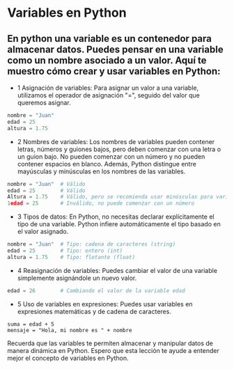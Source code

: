 # Variables en Python

## En python una variable es un contenedor para almacenar datos. Puedes pensar en una variable como un nombre asociado a un valor. Aquí te muestro cómo crear y usar variables en Python:

- 1 Asignación de variables: Para asignar un valor a una variable, utilizamos el operador de asignación "=", seguido del valor que queremos asignar.

```python
nombre = "Juan"
edad = 25
altura = 1.75
```

- 2 Nombres de variables: Los nombres de variables pueden contener letras, números y guiones bajos, pero deben comenzar con una letra o un guion bajo. No pueden comenzar con un número y no pueden contener espacios en blanco. Además, Python distingue entre mayúsculas y minúsculas en los nombres de las variables.

```python
nombre = "Juan"  # Válido
edad = 25        # Válido
Altura = 1.75    # Válido, pero se recomienda usar minúsculas para variables
1edad = 25       # Inválido, no puede comenzar con un número
```

- 3 Tipos de datos: En Python, no necesitas declarar explícitamente el tipo de una variable. Python infiere automáticamente el tipo basado en el valor asignado.

```python
nombre = "Juan"  # Tipo: cadena de caracteres (string)
edad = 25        # Tipo: entero (int)
altura = 1.75    # Tipo: flotante (float)
```

- 4 Reasignación de variables: Puedes cambiar el valor de una variable simplemente asignándole un nuevo valor.

```python
edad = 26        # Cambiando el valor de la variable edad
```

- 5 Uso de variables en expresiones: Puedes usar variables en expresiones matemáticas y de cadena de caracteres.

```
suma = edad + 5
mensaje = "Hola, mi nombre es " + nombre
```

Recuerda que las variables te permiten almacenar y manipular datos de manera dinámica en Python. Espero que esta lección te ayude a entender mejor el concepto de variables en Python.